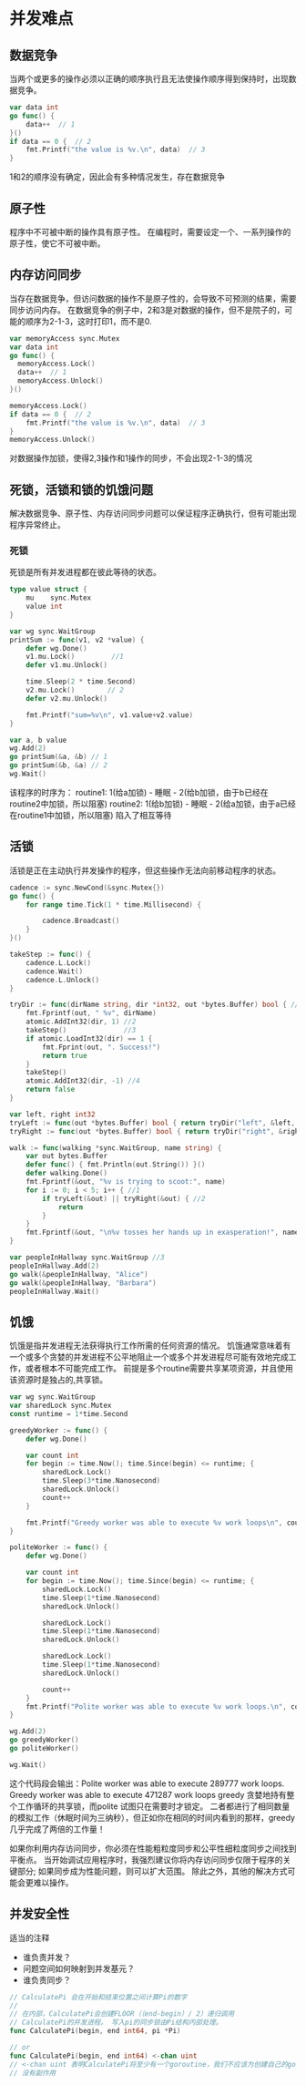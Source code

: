 # 并发难点

## 数据竞争

当两个或更多的操作必须以正确的顺序执行且无法使操作顺序得到保持时，出现数据竞争。

```go
var data int
go func() {
	data++  // 1
}()
if data == 0 {  // 2
	fmt.Printf("the value is %v.\n", data)  // 3
}
```

1和2的顺序没有确定，因此会有多种情况发生，存在数据竞争

## 原子性

程序中不可被中断的操作具有原子性。
在编程时，需要设定一个、一系列操作的原子性，使它不可被中断。

## 内存访问同步

当存在数据竞争，但访问数据的操作不是原子性的，会导致不可预测的结果，需要同步访问内存。
在数据竞争的例子中，2和3是对数据的操作，但不是院子的，可能的顺序为2-1-3，这时打印1，而不是0.

```go
var memoryAccess sync.Mutex 
var data int
go func() {
  memoryAccess.Lock()
  data++  // 1
  memoryAccess.Unlock()
}()

memoryAccess.Lock()
if data == 0 {  // 2
	fmt.Printf("the value is %v.\n", data)  // 3
}
memoryAccess.Unlock()
```

对数据操作加锁，使得2,3操作和1操作的同步，不会出现2-1-3的情况

## 死锁，活锁和锁的饥饿问题

解决数据竞争、原子性、内存访问同步问题可以保证程序正确执行，但有可能出现程序异常终止。

### 死锁

死锁是所有并发进程都在彼此等待的状态。

```go
type value struct {
	mu    sync.Mutex
	value int
}

var wg sync.WaitGroup
printSum := func(v1, v2 *value) {
	defer wg.Done()
	v1.mu.Lock()         //1
	defer v1.mu.Unlock()

	time.Sleep(2 * time.Second)
	v2.mu.Lock()        // 2
	defer v2.mu.Unlock()

	fmt.Printf("sum=%v\n", v1.value+v2.value)
}

var a, b value
wg.Add(2)
go printSum(&a, &b) // 1
go printSum(&b, &a) // 2
wg.Wait()
```

该程序的时序为：
routine1: 1(给a加锁) - 睡眠 - 2(给b加锁，由于b已经在routine2中加锁，所以阻塞)
routine2: 1(给b加锁) - 睡眠 - 2(给a加锁，由于a已经在routine1中加锁，所以阻塞)
陷入了相互等待

## 活锁

活锁是正在主动执行并发操作的程序，但这些操作无法向前移动程序的状态。

```go
cadence := sync.NewCond(&sync.Mutex{})
go func() {
	for range time.Tick(1 * time.Millisecond) {

		cadence.Broadcast()
	}
}()

takeStep := func() {
	cadence.L.Lock()
	cadence.Wait()
	cadence.L.Unlock()
}

tryDir := func(dirName string, dir *int32, out *bytes.Buffer) bool { //1
	fmt.Fprintf(out, " %v", dirName)
	atomic.AddInt32(dir, 1) //2
	takeStep()              //3
	if atomic.LoadInt32(dir) == 1 {
		fmt.Fprint(out, ". Success!")
		return true
	}
	takeStep()
	atomic.AddInt32(dir, -1) //4
	return false
}

var left, right int32
tryLeft := func(out *bytes.Buffer) bool { return tryDir("left", &left, out) }
tryRight := func(out *bytes.Buffer) bool { return tryDir("right", &right, out) }

walk := func(walking *sync.WaitGroup, name string) {
	var out bytes.Buffer
	defer func() { fmt.Println(out.String()) }()
	defer walking.Done()
	fmt.Fprintf(&out, "%v is trying to scoot:", name)
	for i := 0; i < 5; i++ { //1
		if tryLeft(&out) || tryRight(&out) { //2
			return
		}
	}
	fmt.Fprintf(&out, "\n%v tosses her hands up in exasperation!", name)
}

var peopleInHallway sync.WaitGroup //3
peopleInHallway.Add(2)
go walk(&peopleInHallway, "Alice")
go walk(&peopleInHallway, "Barbara")
peopleInHallway.Wait()
```

## 饥饿

饥饿是指并发进程无法获得执行工作所需的任何资源的情况。
饥饿通常意味着有一个或多个贪婪的并发进程不公平地阻止一个或多个并发进程尽可能有效地完成工作，或者根本不可能完成工作。
前提是多个routine需要共享某项资源，并且使用该资源时是独占的,共享锁。

```go
var wg sync.WaitGroup
var sharedLock sync.Mutex
const runtime = 1*time.Second

greedyWorker := func() {
	defer wg.Done()

	var count int
	for begin := time.Now(); time.Since(begin) <= runtime; { 
        sharedLock.Lock()
		time.Sleep(3*time.Nanosecond) 
        sharedLock.Unlock()
		count++
	}

	fmt.Printf("Greedy worker was able to execute %v work loops\n", count)
}

politeWorker := func() {
	defer wg.Done()

	var count int
	for begin := time.Now(); time.Since(begin) <= runtime; { 
        sharedLock.Lock()
		time.Sleep(1*time.Nanosecond) 
        sharedLock.Unlock()

		sharedLock.Lock() 
        time.Sleep(1*time.Nanosecond) 
        sharedLock.Unlock()

		sharedLock.Lock() 
        time.Sleep(1*time.Nanosecond) 
        sharedLock.Unlock()

		count++
	}
	fmt.Printf("Polite worker was able to execute %v work loops.\n", count)
}

wg.Add(2)
go greedyWorker()
go politeWorker()

wg.Wait()
```
这个代码段会输出：Polite worker was able to execute 289777 work loops. Greedy worker was able to execute 471287 work loops
greedy 贪婪地持有整个工作循环的共享锁，而polite 试图只在需要时才锁定。 二者都进行了相同数量的模拟工作（休眠时间为三纳秒），但正如你在相同的时间内看到的那样，greedy 几乎完成了两倍的工作量！

如果你利用内存访问同步，你必须在性能粗粒度同步和公平性细粒度同步之间找到平衡点。 当开始调试应用程序时，我强烈建议你将内存访问同步仅限于程序的关键部分; 如果同步成为性能问题，则可以扩大范围。 除此之外，其他的解决方式可能会更难以操作。

## 并发安全性

适当的注释

- 谁负责并发？
- 问题空间如何映射到并发基元？
- 谁负责同步？

```go
// CalculatePi 会在开始和结束位置之间计算Pi的数字
//
// 在内部，CalculatePi会创建FLOOR（（end-begin）/ 2）递归调用
// CalculatePi的并发进程。 写入pi的同步锁由Pi结构内部处理。
func CalculatePi(begin, end int64, pi *Pi)

// or
func CalculatePi(begin, end int64) <-chan uint
// <-chan uint 表明CalculatePi将至少有一个goroutine，我们不应该为创建自己的goroutine而烦恼。
// 没有副作用
```